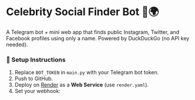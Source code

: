 # Celebrity Social Finder Bot 🤖🌍

A Telegram bot + mini web app that finds public Instagram, Twitter, and Facebook profiles using only a name. Powered by DuckDuckGo (no API key needed).

### 🔧 Setup Instructions

1. Replace `BOT_TOKEN` in `main.py` with your Telegram bot token.
2. Push to GitHub.
3. Deploy on [Render](https://render.com) as a **Web Service** (use `render.yaml`).
4. Set your webhook:

